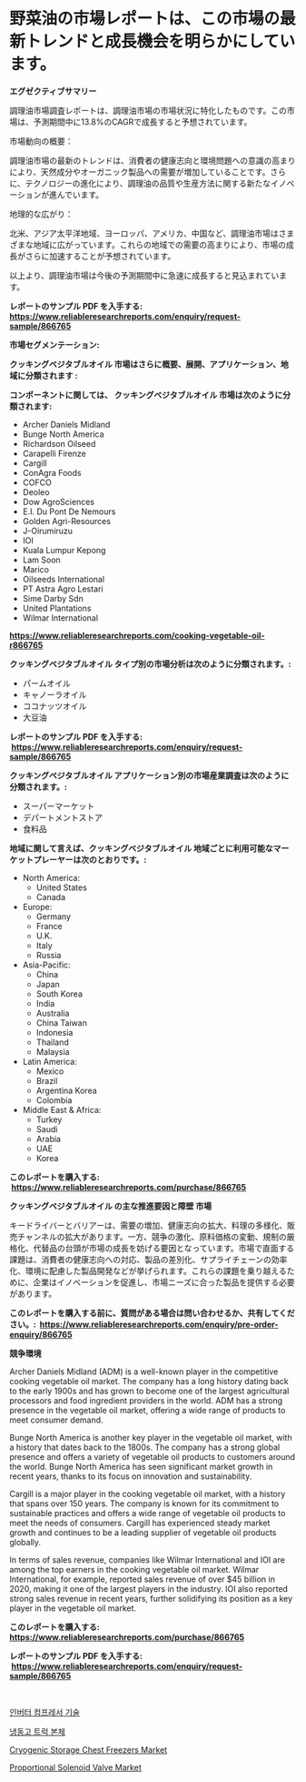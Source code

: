 <p><h1>野菜油の市場レポートは、この市場の最新トレンドと成長機会を明らかにしています。</h1></p><p><strong>エグゼクティブサマリー</strong></p>
<p><p>調理油市場調査レポートは、調理油市場の市場状況に特化したものです。この市場は、予測期間中に13.8%のCAGRで成長すると予想されています。</p><p>市場動向の概要：</p><p>調理油市場の最新のトレンドは、消費者の健康志向と環境問題への意識の高まりにより、天然成分やオーガニック製品への需要が増加していることです。さらに、テクノロジーの進化により、調理油の品質や生産方法に関する新たなイノベーションが進んでいます。</p><p>地理的な広がり：</p><p>北米、アジア太平洋地域、ヨーロッパ、アメリカ、中国など、調理油市場はさまざまな地域に広がっています。これらの地域での需要の高まりにより、市場の成長がさらに加速することが予想されています。</p><p>以上より、調理油市場は今後の予測期間中に急速に成長すると見込まれています。</p></p>
<p><strong>レポートのサンプル PDF を入手する: <a href="https://www.reliableresearchreports.com/enquiry/request-sample/866765">https://www.reliableresearchreports.com/enquiry/request-sample/866765</a></strong></p>
<p><strong>市場セグメンテーション:</strong></p>
<p><strong> クッキングベジタブルオイル 市場はさらに概要、展開、アプリケーション、地域に分類されます :</strong></p>
<p><strong>コンポーネントに関しては、 クッキングベジタブルオイル 市場は次のように分類されます: &nbsp;</strong></p>
<p><ul><li>Archer Daniels Midland</li><li>Bunge North America</li><li>Richardson Oilseed</li><li>Carapelli Firenze</li><li>Cargill</li><li>ConAgra Foods</li><li>COFCO</li><li>Deoleo</li><li>Dow AgroSciences</li><li>E.I. Du Pont De Nemours</li><li>Golden Agri-Resources</li><li>J-Oirumiruzu</li><li>IOI</li><li>Kuala Lumpur Kepong</li><li>Lam Soon</li><li>Marico</li><li>Oilseeds International</li><li>PT Astra Agro Lestari</li><li>Sime Darby Sdn</li><li>United Plantations</li><li>Wilmar International</li></ul></p>
<p><strong><a href="https://www.reliableresearchreports.com/cooking-vegetable-oil-r866765">https://www.reliableresearchreports.com/cooking-vegetable-oil-r866765</a></strong></p>
<p><strong> クッキングベジタブルオイル タイプ別の市場分析は次のように分類されます。:</strong></p>
<p><ul><li>パームオイル</li><li>キャノーラオイル</li><li>ココナッツオイル</li><li>大豆油</li></ul></p>
<p><strong>レポートのサンプル PDF を入手する: &nbsp;<a href="https://www.reliableresearchreports.com/enquiry/request-sample/866765">https://www.reliableresearchreports.com/enquiry/request-sample/866765</a></strong></p>
<p><strong> クッキングベジタブルオイル アプリケーション別の市場産業調査は次のように分類されます。:</strong></p>
<p><ul><li>スーパーマーケット</li><li>デパートメントストア</li><li>食料品</li></ul></p>
<p><strong>地域に関して言えば、クッキングベジタブルオイル 地域ごとに利用可能なマーケットプレーヤーは次のとおりです。:</strong></p>
<p><ul>
    <li>
        North America:
        <ul>
            <li>United States</li>
            <li>Canada</li>
        </ul>
    </li>
    <li>
        Europe:
        <ul>
            <li>Germany</li>
            <li>France</li>
            <li>U.K.</li>
            <li>Italy</li>
            <li>Russia</li>
        </ul>
    </li>
    <li>
        Asia-Pacific:
        <ul>
            <li>China</li>
            <li>Japan</li>
            <li>South Korea</li>
            <li>India</li>
            <li>Australia</li>
            <li>China Taiwan</li>
            <li>Indonesia</li>
            <li>Thailand</li>
            <li>Malaysia</li>
        </ul>
    </li>
    <li>
        Latin America:
        <ul>
            <li>Mexico</li>
            <li>Brazil</li>
            <li>Argentina Korea</li>
            <li>Colombia</li>
        </ul>
    </li>
    <li>
        Middle East & Africa:
        <ul>
            <li>Turkey</li>
            <li>Saudi</li>
            <li>Arabia</li>
            <li>UAE</li>
            <li>Korea</li>
        </ul>
    </li>
    </ul></p>
<p><strong>このレポートを購入する: &nbsp;<a href="https://www.reliableresearchreports.com/purchase/866765">https://www.reliableresearchreports.com/purchase/866765</a></strong></p>
<p><strong>クッキングベジタブルオイル の主な推進要因と障壁 市場</strong></p>
<p><p>キードライバーとバリアーは、需要の増加、健康志向の拡大、料理の多様化、販売チャンネルの拡大があります。一方、競争の激化、原料価格の変動、規制の厳格化、代替品の台頭が市場の成長を妨げる要因となっています。市場で直面する課題は、消費者の健康志向への対応、製品の差別化、サプライチェーンの効率化、環境に配慮した製品開発などが挙げられます。これらの課題を乗り越えるために、企業はイノベーションを促進し、市場ニーズに合った製品を提供する必要があります。</p></p>
<p><strong>このレポートを購入する前に、質問がある場合は問い合わせるか、共有してください。:&nbsp; <a href="https://www.reliableresearchreports.com/enquiry/pre-order-enquiry/866765">https://www.reliableresearchreports.com/enquiry/pre-order-enquiry/866765</a></strong></p>
<p><strong>競争環境</strong></p>
<p><p>Archer Daniels Midland (ADM) is a well-known player in the competitive cooking vegetable oil market. The company has a long history dating back to the early 1900s and has grown to become one of the largest agricultural processors and food ingredient providers in the world. ADM has a strong presence in the vegetable oil market, offering a wide range of products to meet consumer demand.</p><p>Bunge North America is another key player in the vegetable oil market, with a history that dates back to the 1800s. The company has a strong global presence and offers a variety of vegetable oil products to customers around the world. Bunge North America has seen significant market growth in recent years, thanks to its focus on innovation and sustainability.</p><p>Cargill is a major player in the cooking vegetable oil market, with a history that spans over 150 years. The company is known for its commitment to sustainable practices and offers a wide range of vegetable oil products to meet the needs of consumers. Cargill has experienced steady market growth and continues to be a leading supplier of vegetable oil products globally.</p><p>In terms of sales revenue, companies like Wilmar International and IOI are among the top earners in the cooking vegetable oil market. Wilmar International, for example, reported sales revenue of over $45 billion in 2020, making it one of the largest players in the industry. IOI also reported strong sales revenue in recent years, further solidifying its position as a key player in the vegetable oil market.</p></p>
<p><strong>このレポートを購入する: &nbsp; <a href="https://www.reliableresearchreports.com/purchase/866765">https://www.reliableresearchreports.com/purchase/866765</a></strong></p>
<p><strong>レポートのサンプル PDF を入手する: &nbsp;<a href="https://www.reliableresearchreports.com/enquiry/request-sample/866765">https://www.reliableresearchreports.com/enquiry/request-sample/866765</a></strong><strong></strong></p>
<p>&nbsp;</p>
<p><p><a href="https://medium.com/@ineskuvalis/%EC%9D%B8%EB%B2%84%ED%84%B0-%EC%95%95%EC%B6%95%EA%B8%B0-%EA%B8%B0%EC%88%A0-%EC%8B%9C%EC%9E%A5-%EA%B7%9C%EB%AA%A8-cagr-%ED%8A%B8%EB%A0%8C%EB%93%9C-2024-2030-4973108420c8">인버터 컴프레서 기술</a></p><p><a href="https://medium.com/@ellenwill00/%EB%83%89%EB%8F%99-%ED%8A%B8%EB%9F%AD-%EB%B3%B8%EB%AC%B8-%EC%8B%9C%EC%9E%A5-%EA%B7%9C%EB%AA%A8-%EB%B0%8F-%EC%8B%9C%EC%9E%A5-%EB%8F%99%ED%96%A5-%EC%A0%84%EC%B2%B4-%EC%82%B0%EC%97%85-%EA%B0%9C%EC%9A%94-2024%EC%97%90%EC%84%9C-2031%EA%B9%8C%EC%A7%80-4d6ab7658fca">냉동고 트럭 본체</a></p><p><a href="https://github.com/pjcfca/Market-Research-Report-List-2/blob/main/cryogenic-storage-chest-freezers-market.md">Cryogenic Storage Chest Freezers Market</a></p><p><a href="https://github.com/johnbach50/Market-Research-Report-List-3/blob/main/proportional-solenoid-valve-market.md">Proportional Solenoid Valve Market</a></p></p>